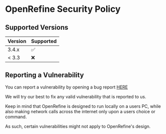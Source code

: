 # OpenRefine Security Policy

## Supported Versions

| Version | Supported          |
| ------- | ------------------ |
| 3.4.x   | :white_check_mark: |
| < 3.3   | :x:                |

## Reporting a Vulnerability

You can report a vulnerability by opening a bug report [HERE](https://github.com/OpenRefine/OpenRefine/issues/new/choose)

We will try our best to fix any valid vulnerability that is reported to us.

Keep in mind that OpenRefine is designed to run locally on a users PC, while also making network calls across the internet only upon a users choice or command.

As such, certain vulnerabilities might not apply to OpenRefine's design.
